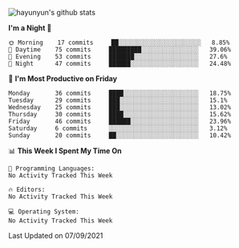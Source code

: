 
![hayunyun's github stats](https://github-readme-stats.vercel.app/api?username=hayunyun&show_icons=true)


<!--START_SECTION:waka-->
**I'm a Night 🦉** 

```text
🌞 Morning    17 commits     ██░░░░░░░░░░░░░░░░░░░░░░░   8.85% 
🌆 Daytime    75 commits     █████████░░░░░░░░░░░░░░░░   39.06% 
🌃 Evening    53 commits     ███████░░░░░░░░░░░░░░░░░░   27.6% 
🌙 Night      47 commits     ██████░░░░░░░░░░░░░░░░░░░   24.48%

```
📅 **I'm Most Productive on Friday** 

```text
Monday       36 commits     ████░░░░░░░░░░░░░░░░░░░░░   18.75% 
Tuesday      29 commits     ███░░░░░░░░░░░░░░░░░░░░░░   15.1% 
Wednesday    25 commits     ███░░░░░░░░░░░░░░░░░░░░░░   13.02% 
Thursday     30 commits     ████░░░░░░░░░░░░░░░░░░░░░   15.62% 
Friday       46 commits     ██████░░░░░░░░░░░░░░░░░░░   23.96% 
Saturday     6 commits      ░░░░░░░░░░░░░░░░░░░░░░░░░   3.12% 
Sunday       20 commits     ██░░░░░░░░░░░░░░░░░░░░░░░   10.42%

```


📊 **This Week I Spent My Time On** 

```text
💬 Programming Languages: 
No Activity Tracked This Week

🔥 Editors: 
No Activity Tracked This Week

💻 Operating System: 
No Activity Tracked This Week

```


 Last Updated on 07/09/2021
<!--END_SECTION:waka-->

<!--
**hayunyun/hayunyun** is a ✨ _special_ ✨ repository because its `README.md` (this file) appears on your GitHub profile.

Here are some ideas to get you started:

- 🔭 I’m currently working on ...
- 🌱 I’m currently learning ...
- 👯 I’m looking to collaborate on ...
- 🤔 I’m looking for help with ...
- 💬 Ask me about ...
- 📫 How to reach me: ...
- 😄 Pronouns: ...
- ⚡ Fun fact: ...
-->
